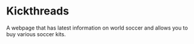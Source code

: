 # Kickthreads
A webpage that has latest information on world soccer and allows you to buy various soccer kits.
